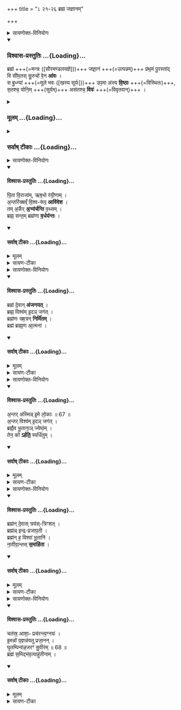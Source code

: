 +++
title = "८ २१-२६ ब्रह्म जज्ञानम्"

+++

<details><summary>सायणोक्त-विनियोगः</summary>

21यद् उक्तं सूत्रकारेण  
'ब्रह्मण ऋषभम्' इति  
तस्य पशोः सूक्ते  
वपायाः पुरोनुवाक्यामाह - 
</details>
<div class="js_include" newlevelforh1="3" title="विश्वास-प्रस्तुतिः" unfilled url="/vedAH_yajuH/vAjasaneyam/mAdhyandinam/saMhitA/vishvAsa-prastutiH/13/03_brahma_jajnAnam.md">
<details open><summary><h3>विश्वास-प्रस्तुतिः ...{Loading}...</h3></summary>

ब्रह्म॑ +++(=मन्त्रः ([सौरमण्डलयज्ञे]))+++ जज्ञा॒नं +++(=उत्पन्नम्)+++ प्र॑थ॒मं पु॒रस्ता॑द्  
वि सी॑म॒तस् सु॒रुचो॑ वे॒न **आ॑वः** ।  
स बु॒ध्न्या॑ +++(=मूले भवः ([खस्य सूर्यः]))+++ उप॒मा अ॑स्य **वि॒ष्ठाः** +++(=विस्थितः)+++,  
स॒तश्च॒ योनि॒म् +++(सूर्यम्)+++ अस॑तश्च॒ **विवः॑** +++(=विवृतवान्)+++  ।

</details>
</div>
<div class="js_include collapsed" newlevelforh1="3" title="मूलम्" unfilled url="/vedAH_yajuH/vAjasaneyam/mAdhyandinam/saMhitA/mUlam/13/03_brahma_jajnAnam.md">
<details><summary><h3>मूलम् ...{Loading}...</h3></summary>

ब्रह्म॑ जज्ञा॒नं प्र॑थ॒मं पु॒रस्ता॒द्वि सी॑म॒तः सु॒रुचो॑ वे॒नऽआ॑वः। स बु॒ध्न्या᳖ऽ उप॒माऽ अ॑स्य वि॒ष्ठाः स॒तश्च॒ योनि॒मस॑तश्च॒ वि वः॑ ॥३ ॥

<details><summary>तैत्तिरीयम् - मूलम्</summary>

ब्रह्म॑ जज्ञा॒नम्प्र॑थ॒मम्पु॒रस्ता॑त् ।   
वि सी॑म॒तस्सु॒रुचो॑ वे॒न आ॑वः ।   
स बु॒ध्निया॑ उप॒ मा अ॑स्य वि॒ष्ठाः ॥ 66 ॥  
स॒तश्च॒ योनि॒मस॑तश्च॒ विवः॑ ।
</details>
</details>
</div>
<div class="js_include collapsed" newlevelforh1="3" title="सर्वाष् टीकाः" unfilled url="/vedAH_yajuH/vAjasaneyam/mAdhyandinam/saMhitA/sarvASh_TIkAH/13/03_brahma_jajnAnam.md">
<details><summary><h3>सर्वाष् टीकाः ...{Loading}...</h3></summary>
<details><summary>पदपाठः</summary>

ब्रह्म॑। ज॒ज्ञा॒नम्। प्र॒थ॒मम्। पु॒रस्ता॑त्। वि। सी॒म॒तः। सु॒रुच॒ इति॑ सु॒ऽरुचः॑। वे॒नः। आ॒व॒रित्या॑वः। सः। बु॒ध्न्याः᳖। उ॒प॒मा इत्यु॑प॒ऽमाः। अ॒स्य॒। वि॒ष्ठाः। वि॒स्था इति॑ वि॒ऽस्थाः। स॒तः। च॒। योनि॑म्। अस॑तः। च॒। वि। व॒रिति॑ वः। ३।
</details>
<details><summary>अधिमन्त्रम् (VC)</summary>

- आदित्यो देवता
- वत्सार ऋषिः
- निचृत्त्रिष्टुप्
- धैवतः
</details>
<details><summary>दयानन्द-सरस्वती (हि) - विषयः</summary>

मनुष्यों को किस स्वरूपवाला ब्रह्म उपासना के योग्य है, यह विषय अगले मन्त्र में कहा है ॥
</details>
<details><summary>सायणटीका</summary>

यदेतज्जगत्कारणं ब्रह्म 'सत्यं ज्ञानमनन्तं ब्रह्म' इत्यादिश्रुतिप्रसिद्धं तदेतत् प्रथमं सृष्ट्यादौ जज्ञानं जगदाकारेणोत्पद्यमानं सत् पुरस्तात् पूर्वस्यां दिशि वेनः कमनीय आदित्यो भूत्वा सुरुचः सुष्ठु दीप्यमानः सीमतः पूर्वदक्षिणपश्चिमोदग्दिग्विशेषसीम्नो विभज्य आवः आवृणोत् । स वेनः आदित्यो बुध्नियाः बुध्नं मूलं तत्र भवाः आकाशवाय्वग्निजलपृथिव्यः विष्ठाः विभज्यावस्थिता अकरोदिति शेषः । तथा सतश्च विद्यमानस्य गिरिनदीसमुद्रादेः असतश्च अविद्यमानस्य योनिं कारणं प्रमाणं भ्रान्तिरूपं विवः विवृतवान् सर्वजगद्व्यवस्थां निर्मितवानित्यर्थः ॥
</details>
<details><summary>दयानन्द-सरस्वती (हि) - पदार्थः</summary>

पदार्थान्वयभाषाः -  जो (पुरस्तात्) सृष्टि की आदि में (जज्ञानम्) सब का उत्पादक और ज्ञाता (प्रथमम्) विस्तारयुक्त और विस्तारकर्ता (ब्रह्म) सब से बड़ा जो (सुरुचः) सुन्दर प्रकाशयुक्त और सुन्दर रुचि का विषय (वेनः) ग्रहण के योग्य जिस (अस्य) इस के (बुध्न्याः) जल सम्बन्धी आकाश में वर्तमान सूर्य, चन्द्रमा, पृथिवी और नक्षत्र आदि (विष्ठाः) विविध स्थलों में स्थित (उपमाः) ईश्वर ज्ञान के दृष्टान्त लोक हैं, उन सब को (सः) वह (आवः) अपनी व्याप्ति से आच्छादन करता है, वह ईश्वर (विसीमतः) मर्य्यादा से (सतः) विद्यमान देखने योग्य (च) और (असतः) अव्यक्त (च) और कारण के (योनिम्) आकाशरूप स्थान को (विवः) ग्रहण करता है, उसी ब्रह्म की उपासना सब लोगों को नित्य अवश्य करनी चाहिये ॥३ ॥
</details>
<details><summary>दयानन्द-सरस्वती (हि) - भावार्थः</summary>

भावार्थभाषाः -  जिस ब्रह्म के जानने के लिये प्रसिद्ध और अप्रसिद्ध सब लोक दृष्टान्त हैं, जो सर्वत्र व्याप्त हुआ सब का आवरण और सभी को प्रकाश करता है और सुन्दर नियम के साथ अपनी-अपनी कक्षा में सब लोकों को रखता है, वही अन्तर्य्यामी परमात्मा सब मनुष्यों के निरन्तर उपासना के योग्य है, इससे अन्य कोई पदार्थ सेवने योग्य नहीं ॥३ ॥
</details>
<details><summary>दयानन्द-सरस्वती (सं) - विषयः</summary>

किं स्वरूपं ब्रह्म जनैरुपास्यमित्याह ॥
</details>
<details><summary>दयानन्द-सरस्वती (सं) - पदार्थः</summary>

पदार्थान्वयभाषाः -  यत्पुरस्ताज्जज्ञानं प्रथमं ब्रह्म यः सुरुचो वेनो यस्यास्य बुध्न्या विष्ठा उपमाः सन्ति, स सर्वभावः स विसीमतः सतश्चासतश्च योनिं विवस्तत्सर्वैरुपासनीयम् ॥३ ॥
</details>
<details><summary>दयानन्द-सरस्वती (सं) - भावार्थः</summary>

भावार्थभाषाः -  यस्य ब्रह्मणो विज्ञानाय प्रसिद्धाऽप्रसिद्धलोका दृष्टान्ताः सन्ति, तत्सर्वत्राभिव्याप्तं सत्सर्वमावृणोति, सर्वं विकासयति, सुनियमेन स्वस्वकक्षायां विचालयति, तदेवान्तर्य्यामि ब्रह्म सर्वैर्मनुष्यैरुपास्यम्, नातो पृथग्वस्तु भजनीयम् ॥३ ॥
</details>
<details><summary>सविता जोशी ← दयानन्दः (म) - भावार्थः</summary>

भावार्थभाषाः -  ज्या ब्रह्माला जाणण्यासाठी या जगात व्यक्त व अव्यक्त अनेक प्रकारचे दृष्टांत आहेत, असा तो सर्वत्र व्याप्त असून सर्वांचे आच्छादन आहे व सर्वांना प्रकाश देणारा आहे. उत्तम नियमांनी सर्व ग्रह व गोलांना (चंद्र, सूर्य इत्यादींना) आपल्या कक्षेत ठेवणारा आहे. तोच अंतर्यामी परमात्मा (सर्व माणसांनी) सदैव उपासना करण्यायोग्य आहे. याशिवाय इतर कोणताही पदार्थ उपासना करण्यायोग्य नाही.
</details>
</details>
</div>
<details><summary>सायणोक्त-विनियोगः</summary>

22अथ वपाया याज्यामाह - 
</details>
<div class="js_include" newlevelforh1="4" title="विश्वास-प्रस्तुतिः" unfilled url="/vedAH_yajuH/taittirIyam/sArasvata-vibhAgaH/brAhmaNam/Rk/vishvAsa-prastutiH/2/8_kAmya-pashavaH/8_21-26_brahma_jaJNAnam/17_pitA_virAjAm.md">
<details open><summary><h4>विश्वास-प्रस्तुतिः ...{Loading}...</h4></summary>

पि॒ता वि॒राजा॑म्, ऋष॒भो र॑यी॒णाम् ।  
अ॒न्तरि॑ख्षव्ँ वि॒श्व-रू॑प॒ **आवि॑वेश** ।  
तम् अ॒र्कैर् **अ॒भ्य॑र्चन्ति** व॒थ्सम् ।  
ब्रह्म॒ सन्त॒म् ब्रह्म॑णा **व॒र्धय॑न्तः** ।
</details>
</div>
<div class="js_include" newlevelforh1="4" title="सर्वाष् टीकाः" unfilled url="/vedAH_yajuH/taittirIyam/sArasvata-vibhAgaH/brAhmaNam/Rk/sarvASh_TIkAH/2/8_kAmya-pashavaH/8_21-26_brahma_jaJNAnam/17_pitA_virAjAm.md">
<details open><summary><h4>सर्वाष् टीकाः ...{Loading}...</h4></summary>
<details><summary>मूलम्</summary>

पि॒ता वि॒राजा॑मृष॒भो र॑यी॒णाम् ।  
अ॒न्तरि॑ख्षव्ँ वि॒श्वरू॑प॒ आवि॑वेश ।  
तम॒र्कैर॒भ्य॑र्चन्ति व॒थ्सम् ।  
``ब्रह्म॒ सन्त॒म्ब्रह्म॑णा व॒र्धय॑न्तः ।
</details>
<details><summary>सायण-टीका</summary>

योऽयं वेन आदित्यः पूर्वमुक्तः सोऽयं विराजां विशेषेण राजमानानां रयीणां धनानां पिता पालयिता, ऋषभः श्रेष्ठः, विश्वरूपः पुर्वाह्णादिषु वसन्तादिषु कालविशेषेषु च बहुरूपः तादृशोऽयमिदमन्तरिक्षमाविवेश प्रतिदिनं प्रविशति । ब्रह्म सन्तं परब्रह्मस्वरूप एव भूत्वाऽवस्थितं ततं आदित्यं ब्रह्मणा मन्त्रेण वर्धयन्तो ब्राह्मणा अर्कैः अर्चनीयैः अभ्यर्चन्ति अभितः पूजयन्ति । तत्र दृष्टान्तः - वत्सं यथा दोग्धुकामाः पुरुषा वत्समुपलालयन्ति एवं फलकामा आदित्यमभ्यर्चन्ति ॥
</details>
</details>
</div>
<details><summary>सायणोक्त-विनियोगः</summary>

23अथ पुरोडाशस्य पुरोनुवाक्यामाह - 
</details>
<div class="js_include" newlevelforh1="4" title="विश्वास-प्रस्तुतिः" unfilled url="/vedAH_yajuH/taittirIyam/sArasvata-vibhAgaH/brAhmaNam/Rk/vishvAsa-prastutiH/2/8_kAmya-pashavaH/8_21-26_brahma_jaJNAnam/21_brahma_devAn.md">
<details open><summary><h4>विश्वास-प्रस्तुतिः ...{Loading}...</h4></summary>

ब्रह्म॑ दे॒वान् **अ॑जनयत्** ।  
ब्रह्म॒ विश्व॑म् इ॒दञ् जग॑त् ।  
ब्रह्म॑णः ख्ष॒त्रन् **निर्मि॑तम्** ।   
ब्रह्म॑ ब्राह्म॒ण आ॒त्मना॑ ।
</details>
</div>
<div class="js_include" newlevelforh1="4" title="सर्वाष् टीकाः" unfilled url="/vedAH_yajuH/taittirIyam/sArasvata-vibhAgaH/brAhmaNam/Rk/sarvASh_TIkAH/2/8_kAmya-pashavaH/8_21-26_brahma_jaJNAnam/21_brahma_devAn.md">
<details open><summary><h4>सर्वाष् टीकाः ...{Loading}...</h4></summary>
<details><summary>मूलम्</summary>

ब्रह्म॑ दे॒वान॑जनयत् ।  
ब्रह्म॒ विश्व॑मि॒दञ्जग॑त् ।  
ब्रह्म॑णः ख्ष॒त्रन्निर्मि॑तम् ।   
ब्रह्म॑ ब्राह्म॒ण आ॒त्मना॑ ।
</details>
<details><summary>सायण-टीका</summary>

यज्जगत्कारणं ब्रह्म तदेव देवान् इन्द्रादीन् जनयत् । तथैव तद्ब्रह्मान्यदपि विश्वं सर्वमिदं जगत् अजनयत् । ब्रह्मणः सकाशात् क्षत्त्रं निर्मितं क्षत्त्रियजातिर्निर्मिता । यत्परं ब्रह्म तत् आत्मना स्वस्वरूपेणैव ब्राह्मणः अभवत् । अस्ति हि ब्राह्मणशरीरे परब्रह्मण आविर्भावविशेपः । अत एवाध्यापनादावधिक्रियते ॥
</details>
</details>
</div>
<details><summary>सायणोक्त-विनियोगः</summary>

24अथ पुरोडाशस्य याज्यामाह - 
</details>
<div class="js_include" newlevelforh1="4" title="विश्वास-प्रस्तुतिः" unfilled url="/vedAH_yajuH/taittirIyam/sArasvata-vibhAgaH/brAhmaNam/Rk/vishvAsa-prastutiH/2/8_kAmya-pashavaH/8_21-26_brahma_jaJNAnam/25_antar_asminn.md">
<details open><summary><h4>विश्वास-प्रस्तुतिः ...{Loading}...</h4></summary>

अ॒न्तर् अ॑स्मिन्न् इ॒मे लो॒काः ॥ 67 ॥  
अ॒न्तर् विश्व॑म् इ॒दञ् जग॑त् ।  
ब्रह्मै॒व भू॒ताना॒ञ् ज्येष्ठ॑म् ।  
तेन॒ को॑ **ऽर्हति॒** स्पर्धि॑तुम् ।
</details>
</div>
<div class="js_include" newlevelforh1="4" title="सर्वाष् टीकाः" unfilled url="/vedAH_yajuH/taittirIyam/sArasvata-vibhAgaH/brAhmaNam/Rk/sarvASh_TIkAH/2/8_kAmya-pashavaH/8_21-26_brahma_jaJNAnam/25_antar_asminn.md">
<details open><summary><h4>सर्वाष् टीकाः ...{Loading}...</h4></summary>
<details><summary>मूलम्</summary>

अ॒न्तर॑स्मिन्नि॒मे लो॒काः ॥ 67 ॥  
अ॒न्तर्विश्व॑मि॒दञ्जग॑त् ।  
ब्रह्मै॒व भू॒ताना॒ञ्ज्येष्ठ॑म् ।  
तेन॒ को॑ऽर्हति॒ स्पर्धि॑तुम् ।
</details>
<details><summary>सायण-टीका</summary>

अस्मिन् ब्रह्मणि अन्तः मध्ये इमे भूरादयो लोकाः अवस्थिताः । तथैव अन्तः मध्ये विश्वं सर्वमिदं जगत्स्थावरजङ्गमरूपमवस्थितम् । तस्मात्कारणाद्ब्रह्मैव भूतानामाकाशादिपञ्चमहाभूतानां प्राणिनां च मध्ये ज्येष्ठं अतिशयेन श्रेष्ठं प्रशस्तं च । तेन तादृशेन ब्रह्मणा को नामान्यः पुरुषः स्पर्धितुमर्हति' तत्समानस्य स्पर्धा युक्ता, न चास्ति कश्चित्समानः । अत एव श्वेताश्वतरशाखायामभिधीयते 'न तत्समश्चाभ्यधिकश्च दृश्यते' इति ॥
</details>
</details>
</div>
<details><summary>सायणोक्त-विनियोगः</summary>

25अथ हविषः पुरोनुवाक्यामाह - 
</details>
<div class="js_include" newlevelforh1="4" title="विश्वास-प्रस्तुतिः" unfilled url="/vedAH_yajuH/taittirIyam/sArasvata-vibhAgaH/brAhmaNam/Rk/vishvAsa-prastutiH/2/8_kAmya-pashavaH/8_21-26_brahma_jaJNAnam/29_brahman_devAs.md">
<details open><summary><h4>विश्वास-प्रस्तुतिः ...{Loading}...</h4></summary>

ब्रह्म॑न् दे॒वास् त्रय॑स्-त्रिꣳशत् ।  
ब्रह्म॑न्न् इन्द्र-प्रजाप॒ती ।  
ब्रह्म॑न् ह॒ विश्वा॑ भू॒तानि॑ ।   
ना॒वीवा॒न्तस् **स॒माहि॑ता** ।
</details>
</div>
<div class="js_include" newlevelforh1="4" title="सर्वाष् टीकाः" unfilled url="/vedAH_yajuH/taittirIyam/sArasvata-vibhAgaH/brAhmaNam/Rk/sarvASh_TIkAH/2/8_kAmya-pashavaH/8_21-26_brahma_jaJNAnam/29_brahman_devAs.md">
<details open><summary><h4>सर्वाष् टीकाः ...{Loading}...</h4></summary>
<details><summary>मूलम्</summary>

ब्रह्म॑न्दे॒वास्त्रय॑स्त्रिꣳशत् ।  
ब्रह्म॑न्निन्द्रप्रजाप॒ती ।  
ब्रह्म॑न् ह॒ विश्वा॑ भू॒तानि॑ ।   
ना॒वीवा॒न्तस्स॒माहि॑ता ।
</details>
<details><summary>सायण-टीका</summary>

हे ब्रह्मन्यथोक्ते ब्रह्मणि त्रयस्त्रिंशद्देवाः 'ये देवा दिव्येकादश स्थ' इति मन्त्रोक्ताः समाहिताः । तथा ब्रह्मन् परब्रह्मण्येव देवस्वामिनाविन्द्रप्रजापती समाहितौ । तया ब्रह्मण्येव विश्वा भूतानि सर्वाणि स्थावरजङ्गमान्यन्तः समाहितानि सम्यगवस्थितानि । तत्र दृष्टान्तो नावीवेति । यथा समुद्रनद्यादितरणवेलायां चेतनाचेतनानि वस्तूनि नौमध्येऽवस्थाप्यन्ते तद्वत् ॥
</details>
</details>
</div>
<details><summary>सायणोक्त-विनियोगः</summary>

26अथ हविषो याज्यामाह - 
</details>
<div class="js_include" newlevelforh1="4" title="विश्वास-प्रस्तुतिः" unfilled url="/vedAH_yajuH/taittirIyam/sArasvata-vibhAgaH/brAhmaNam/Rk/vishvAsa-prastutiH/2/8_kAmya-pashavaH/8_21-26_brahma_jaJNAnam/33_chatasra_AshApH.md">
<details open><summary><h4>विश्वास-प्रस्तुतिः ...{Loading}...</h4></summary>

चत॑स्र॒ आशा॒ᳶ प्रच॑रन्त्व॒ग्नयः॑ ।   
इ॒मन्नो॑ य॒ज्ञन्न॑यतु प्रजा॒नन् ।   
घृ॒तम्पिन्व॑न्न॒जरꣳ॑ सु॒वीर॑म् ॥ 68 ॥  
ब्रह्म॑ स॒मिद्भ॑व॒त्याहु॑तीनाम् ।
</details>
</div>
<div class="js_include" newlevelforh1="4" title="सर्वाष् टीकाः" unfilled url="/vedAH_yajuH/taittirIyam/sArasvata-vibhAgaH/brAhmaNam/Rk/sarvASh_TIkAH/2/8_kAmya-pashavaH/8_21-26_brahma_jaJNAnam/33_chatasra_AshApH.md">
<details open><summary><h4>सर्वाष् टीकाः ...{Loading}...</h4></summary>
<details><summary>मूलम्</summary>

चत॑स्र॒ आशा॒ᳶ **प्रच॑रन्त्व्** अ॒ग्नयः॑ ।   
इ॒मन् नो॑ य॒ज्ञन् **न॑यतु प्रजा॒नन्न्** ।   
घृ॒तम् **पिन्व॑न्न्** अ॒जरꣳ॑ सु॒वीर॑म् ॥ 68 ॥  
+++(प्रकाशकत्वेन)+++ ब्रह्म॑ स॒मिद् **भ॑व॒त्य्** आहु॑तीनाम् ।
</details>
<details><summary>सायण-टीका</summary>

यथोक्ते ब्रह्मणि चतस्र आशाः चतुर्विधाः प्राच्यादिदिशः प्रति अग्नय आहवनीयाद्याः प्रचरन्तु प्रकर्षेण वर्तन्ताम् । पूर्वस्यां दिश्याहववनीयः दक्षिणस्यां दिश्यन्वाहार्यपचनः पश्चिमायां दिशि गार्हपत्यः उदीच्यां दिश्याग्नीध्रीयः । तथाविधः सर्वाधारपरमात्मा नः अस्मदीयं इमं यज्ञं प्रजानन् प्रकर्षेणानुसंदधानो नयतु समाप्तिं प्रापयतु । किं कुर्वन्? अजरमविनश्वरं सुवीरं शोभनापत्यहेतुभूतमिदं घृतमाहुतिरूपं पिन्वन् पिबन् । किं बहुना, आहुतीनामस्माभिरनुष्ठीयमानानां ब्रह्म समिद्भवति परब्रह्मैव सम्यक्प्रकाशकं भवति ॥
</details>
</details>
</div>
